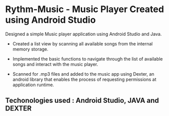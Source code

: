 # Rythm-Music - Music Player Created using Android Studio

Designed a simple Music player application using Android Studio and Java.
- Created a list view by scanning all available songs from the internal memory storage.
  
- Implemented the basic functions to navigate through the list of available songs and interact with the
  music player.
  
- Scanned for .mp3 files and added to the music app using Dexter, an android library that enables the
  process of requesting permissions at application runtime.

## Techonologies used : Android Studio, JAVA and DEXTER 
